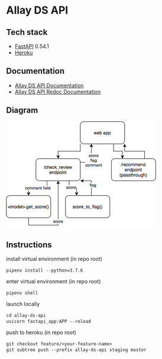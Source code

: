 # Allay DS API

## Tech stack
- [FastAPI](https://fastapi.tiangolo.com) 0.54.1
- [Heroku](https://heroku.com)

## Documentation
- [Allay DS API Documentation](https://allay23-staging-ds.herokuapp.com/docs)
- [Allay DS API Redoc Documentation](https://allay23-staging-ds.herokuapp.com/redoc)

## Diagram
![API Flowchart](../images/allay23-ds-api.png)

## Instructions
install virtual environment (in repo root)
```
pipenv install --python=3.7.6
```

enter virtual environment (in repo root)
```
pipenv shell
```

launch locally
```
cd allay-ds-api
uvicorn fastapi_app:APP --reload
```

push to heroku (in repo root)
```
git checkout feature/<your-feature-name>
git subtree push --prefix allay-ds-api staging master
```
